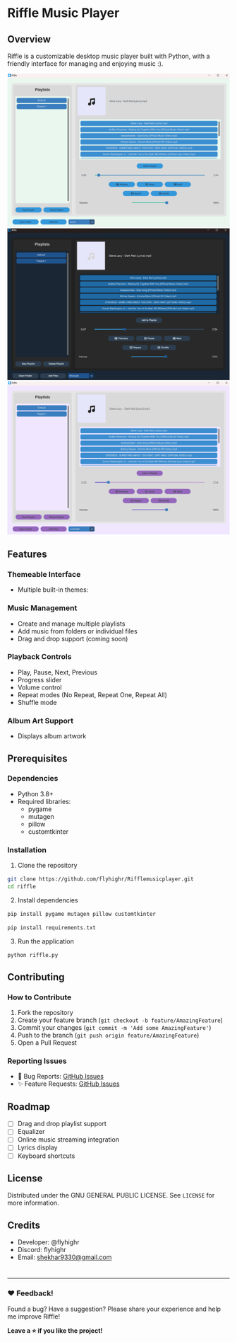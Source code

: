 # Riffle Music Player

## Overview
Riffle is a customizable desktop music player built with Python, with a friendly interface for managing and enjoying music :).

![Riffle](https://github.com/flyhighr/Rifflemusicplayer/blob/main/Images/Screenshot%202024-11-30%20191451.png?raw=true)
![Riffle](https://github.com/flyhighr/Rifflemusicplayer/blob/main/Images/Screenshot%202024-11-30%20191536.png?raw=true)
![Riffle](https://github.com/flyhighr/Rifflemusicplayer/blob/main/Images/Screenshot%202024-11-30%20191503.png?raw=true)

## Features

### Themeable Interface
- Multiple built-in themes:

### Music Management
- Create and manage multiple playlists
- Add music from folders or individual files
- Drag and drop support (coming soon)

### Playback Controls
- Play, Pause, Next, Previous
- Progress slider
- Volume control
- Repeat modes (No Repeat, Repeat One, Repeat All)
- Shuffle mode

### Album Art Support
- Displays album artwork

## Prerequisites

### Dependencies
- Python 3.8+
- Required libraries:
  - pygame
  - mutagen
  - pillow
  - customtkinter

### Installation

1. Clone the repository
```bash
git clone https://github.com/flyhighr/Rifflemusicplayer.git
cd riffle
```

2. Install dependencies
```bash
pip install pygame mutagen pillow customtkinter
```
```bash
pip install requirements.txt
```

3. Run the application
```bash
python riffle.py
```


## Contributing

### How to Contribute
1. Fork the repository
2. Create your feature branch (`git checkout -b feature/AmazingFeature`)
3. Commit your changes (`git commit -m 'Add some AmazingFeature'`)
4. Push to the branch (`git push origin feature/AmazingFeature`)
5. Open a Pull Request

### Reporting Issues
- 🐞 Bug Reports: [GitHub Issues](https://github.com/flyhighr/Rifflemusicplayer/issues)
- ✨ Feature Requests: [GitHub Issues](https://github.com/flyhighr/Rifflemusicplayer/issues)

## Roadmap
- [ ] Drag and drop playlist support
- [ ] Equalizer
- [ ] Online music streaming integration
- [ ] Lyrics display
- [ ] Keyboard shortcuts

## License
Distributed under the GNU GENERAL PUBLIC LICENSE. See `LICENSE` for more information.

## Credits
- Developer: @flyhighr
- Discord: flyhighr
- Email: shekhar9330@gmail.com

#

---

### ❤️ Feedback!
Found a bug? Have a suggestion? Please share your experience and help me improve Riffle!

**Leave a :star: if you like the project!**
